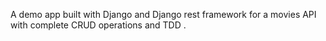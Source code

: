 A demo app built with Django and Django rest framework for a movies API with complete CRUD operations and TDD .  